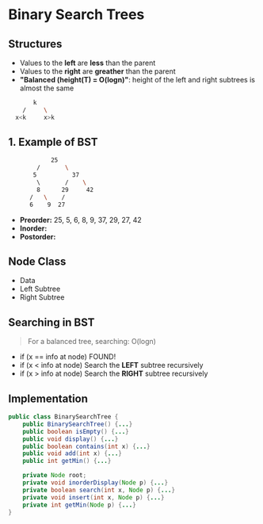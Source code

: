 # Binary Search Trees

## Structures

- Values to the **left** are **less** than the parent
- Values to the **right** are **greather** than the parent
- **"Balanced (height(T) = O(logn)"**: height of the left and right subtrees is almost the same

```bash
       k
    /     \
  x<k     x>k
```

## 1. Example of BST

```bash
            25
        /       \
       5          37
        \       /    \
        8      29     42
      /   \    /
      6    9  27
```

- **Preorder:** 25, 5, 6, 8, 9, 37, 29, 27, 42
- **Inorder:**
- **Postorder:**

## Node Class

- Data
- Left Subtree
- Right Subtree

## Searching in BST

> For a balanced tree, searching: O(logn)

- if (x == info at node) FOUND!
- if (x < info at node) Search the **LEFT** subtree recursively
- if (x > info at node) Search the **RIGHT** subtree recursively

## Implementation

```java
public class BinarySearchTree {
    public BinarySearchTree() {...}
    public boolean isEmpty() {...}
    public void display() {...}
    public boolean contains(int x) {...}
    public void add(int x) {...}
    public int getMin() {...}

    private Node root;
    private void inorderDisplay(Node p) {...}
    private boolean search(int x, Node p) {...}
    private void insert(int x, Node p) {...}
    private int getMin(Node p) {...}
}
```

